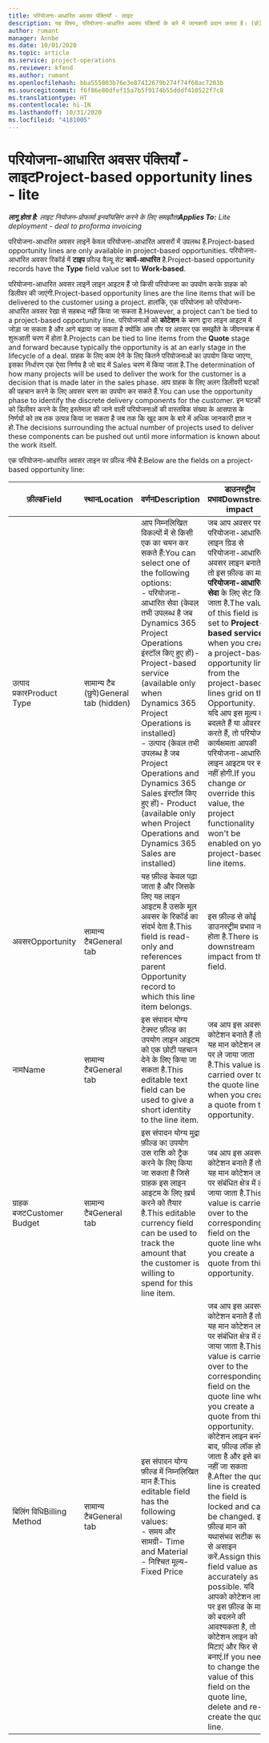 ```yaml
---
title: परियोजना-आधारित अवसर पंक्तियाँ - लाइट
description: यह विषय, परियोजना-आधारित अवसर पंक्तियों के बारे में जानकारी प्रदान करता है। (प्रो)
author: rumant
manager: Annbe
ms.date: 10/01/2020
ms.topic: article
ms.service: project-operations
ms.reviewer: kfend
ms.author: rumant
ms.openlocfilehash: bba555003b76e3e87412679b274f74f68ac7203b
ms.sourcegitcommit: f6f86e80dfef15a7b5f9174b55dddf410522f7c8
ms.translationtype: HT
ms.contentlocale: hi-IN
ms.lasthandoff: 10/31/2020
ms.locfileid: "4181005"
---
```

# <a name="project-based-opportunity-lines---lite"></a><span data-ttu-id="a38f5-104">परियोजना-आधारित अवसर पंक्तियाँ - लाइट</span><span class="sxs-lookup"><span data-stu-id="a38f5-104">Project-based opportunity lines - lite</span></span>

<span data-ttu-id="a38f5-105">_**लागू होता है:** लाइट नियोजन-प्रोफार्मा इनवॉयसिंग करने के लिए समझौता_</span><span class="sxs-lookup"><span data-stu-id="a38f5-105">_**Applies To:** Lite deployment - deal to proforma invoicing_</span></span>

<span data-ttu-id="a38f5-106">परियोजना-आधारित अवसर लाइनें केवल परियोजना-आधारित अवसरों में उपलब्ध हैं.</span><span class="sxs-lookup"><span data-stu-id="a38f5-106">Project-based opportunity lines are only available in project-based opportunities.</span></span> <span data-ttu-id="a38f5-107">परियोजना-आधारित अवसर रिकॉर्ड में **टाइप** फ़ील्ड वैल्यू सेट **कार्य-आधारित** है.</span><span class="sxs-lookup"><span data-stu-id="a38f5-107">Project-based opportunity records have the **Type** field value set to **Work-based**.</span></span>

<span data-ttu-id="a38f5-108">परियोजना-आधारित अवसर लाइनें लाइन आइटम हैं जो किसी परियोजना का उपयोग करके ग्राहक को डिलीवर की जाएंगी.</span><span class="sxs-lookup"><span data-stu-id="a38f5-108">Project-based opportunity lines are the line items that will be delivered to the customer using a project.</span></span> <span data-ttu-id="a38f5-109">हालांकि, एक परियोजना को परियोजना-आधारित अवसर रेखा से सहबध्द नहीं किया जा सकता है.</span><span class="sxs-lookup"><span data-stu-id="a38f5-109">However, a project can't be tied to a project-based opportunity line.</span></span> <span data-ttu-id="a38f5-110">परियोजनाओं को **कोटेशन** के चरण द्वारा लाइन आइटम में जोड़ा जा सकता है और आगे बढ़ाया जा सकता है क्योंकि आम तौर पर अवसर एक समझौते के जीवनचक्र में शुरूआती चरण में होता है.</span><span class="sxs-lookup"><span data-stu-id="a38f5-110">Projects can be tied to line items from the **Quote** stage and forward because typically the opportunity is at an early stage in the lifecycle of a deal.</span></span> <span data-ttu-id="a38f5-111">ग्राहक के लिए काम देने के लिए कितने परियोजनाओं का उपयोग किया जाएगा, इसका निर्धारण एक ऐसा निर्णय है जो बाद में Sales चरण में किया जाता है.</span><span class="sxs-lookup"><span data-stu-id="a38f5-111">The determination of how many projects will be used to deliver the work for the customer is a decision that is made later in the sales phase.</span></span> <span data-ttu-id="a38f5-112">आप ग्राहक के लिए अलग डिलीवरी घटकों की पहचान करने के लिए अवसर चरण का उपयोग कर सकते हैं.</span><span class="sxs-lookup"><span data-stu-id="a38f5-112">You can use the opportunity phase to identify the discrete delivery components for the customer.</span></span> <span data-ttu-id="a38f5-113">इन घटकों को डिलीवर करने के लिए इस्तेमाल की जाने वाली परियोजनाओं की वास्तविक संख्या के आसपास के निर्णयों को तब तक उत्पन्न किया जा सकता है जब तक कि खुद काम के बारे में अधिक जानकारी ज्ञात न हो.</span><span class="sxs-lookup"><span data-stu-id="a38f5-113">The decisions surrounding the actual number of projects used to deliver these components can be pushed out until more information is known about the work itself.</span></span>

<span data-ttu-id="a38f5-114">एक परियोजना-आधारित अवसर लाइन पर फ़ील्ड नीचे हैं:</span><span class="sxs-lookup"><span data-stu-id="a38f5-114">Below are the fields on a project-based opportunity line:</span></span>

| <span data-ttu-id="a38f5-115">**फ़ील्ड**</span><span class="sxs-lookup"><span data-stu-id="a38f5-115">**Field**</span></span> | <span data-ttu-id="a38f5-116">**स्थान**</span><span class="sxs-lookup"><span data-stu-id="a38f5-116">**Location**</span></span> | <span data-ttu-id="a38f5-117">**वर्णन**</span><span class="sxs-lookup"><span data-stu-id="a38f5-117">**Description**</span></span> | <span data-ttu-id="a38f5-118">**डाउनस्ट्रीम प्रभाव**</span><span class="sxs-lookup"><span data-stu-id="a38f5-118">**Downstream impact**</span></span> |
| --- | --- | --- | --- |
| <span data-ttu-id="a38f5-119">उत्पाद प्रकार</span><span class="sxs-lookup"><span data-stu-id="a38f5-119">Product Type</span></span> | <span data-ttu-id="a38f5-120">सामान्य टैब (छुपे)</span><span class="sxs-lookup"><span data-stu-id="a38f5-120">General tab (hidden)</span></span> | <span data-ttu-id="a38f5-121">आप निम्नलिखित विकल्पों में से किसी एक का चयन कर सकते हैं:</span><span class="sxs-lookup"><span data-stu-id="a38f5-121">You can select one of the following options:</span></span></br><span data-ttu-id="a38f5-122">- परियोजना-आधारित सेवा (केवल तभी उपलब्ध है जब Dynamics 365 Project Operations इंस्टॉल किए हुए हों)</span><span class="sxs-lookup"><span data-stu-id="a38f5-122">- Project-based service (available only when Dynamics 365 Project Operations is installed)</span></span></br><span data-ttu-id="a38f5-123">- उत्पाद (केवल तभी उपलब्ध है जब Project Operations and Dynamics 365 Sales इंस्टॉल किए हुए हों)</span><span class="sxs-lookup"><span data-stu-id="a38f5-123">- Product (available only when Project Operations and Dynamics 365 Sales are installed)</span></span> | <span data-ttu-id="a38f5-124">जब आप अवसर पर परियोजना-आधारित लाइन ग्रिड से परियोजना-आधारित अवसर लाइन बनाते हैं तो इस फ़ील्ड का मान **परियोजना-आधारित सेवा** के लिए सेट किया जाता है.</span><span class="sxs-lookup"><span data-stu-id="a38f5-124">The value of this field is set to **Project-based service** when you create a project-based opportunity line from the project-based lines grid on the Opportunity.</span></span> <br> <span data-ttu-id="a38f5-125">यदि आप इस मूल्य को बदलते हैं या ओवरराइड करते हैं, तो परियोजना कार्यक्षमता आपकी परियोजना-आधारित लाइन आइटम पर सक्षम नहीं होगी.</span><span class="sxs-lookup"><span data-stu-id="a38f5-125">If you change or override this value, the project functionality won't be enabled on your project-based line items.</span></span> |
| <span data-ttu-id="a38f5-126">अवसर</span><span class="sxs-lookup"><span data-stu-id="a38f5-126">Opportunity</span></span> | <span data-ttu-id="a38f5-127">सामान्य टैब</span><span class="sxs-lookup"><span data-stu-id="a38f5-127">General tab</span></span> | <span data-ttu-id="a38f5-128">यह फ़ील्ड केवल पढ़ा जाता है और जिसके लिए यह लाइन आइटम है उसके मूल अवसर के रिकॉर्ड का संदर्भ देता है.</span><span class="sxs-lookup"><span data-stu-id="a38f5-128">This field is read-only and references parent Opportunity record to which this line item belongs.</span></span> | <span data-ttu-id="a38f5-129">इस फ़ील्ड से कोई डाउनस्ट्रीम प्रभाव नहीं होता है.</span><span class="sxs-lookup"><span data-stu-id="a38f5-129">There is no downstream impact from this field.</span></span> |
| <span data-ttu-id="a38f5-130">नाम</span><span class="sxs-lookup"><span data-stu-id="a38f5-130">Name</span></span> | <span data-ttu-id="a38f5-131">सामान्य टैब</span><span class="sxs-lookup"><span data-stu-id="a38f5-131">General tab</span></span> | <span data-ttu-id="a38f5-132">इस संपादन योग्य टेक्स्ट फ़ील्ड का उपयोग लाइन आइटम को एक छोटी पहचान देने के लिए किया जा सकता है.</span><span class="sxs-lookup"><span data-stu-id="a38f5-132">This editable text field can be used to give a short identity to the line item.</span></span> | <span data-ttu-id="a38f5-133">जब आप इस अवसर से कोटेशन बनाते हैं तो यह मान कोटेशन लाइन पर ले जाया जाता है.</span><span class="sxs-lookup"><span data-stu-id="a38f5-133">This value is carried over to the quote line when you create a quote from this opportunity.</span></span> |
| <span data-ttu-id="a38f5-134">ग्राहक बजट</span><span class="sxs-lookup"><span data-stu-id="a38f5-134">Customer Budget</span></span> | <span data-ttu-id="a38f5-135">सामान्य टैब</span><span class="sxs-lookup"><span data-stu-id="a38f5-135">General tab</span></span> | <span data-ttu-id="a38f5-136">इस संपादन योग्य मुद्रा फ़ील्ड का उपयोग उस राशि को ट्रैक करने के लिए किया जा सकता है जिसे ग्राहक इस लाइन आइटम के लिए ख़र्च करने को तैयार है.</span><span class="sxs-lookup"><span data-stu-id="a38f5-136">This editable currency field can be used to track the amount that the customer is willing to spend for this line item.</span></span> | <span data-ttu-id="a38f5-137">जब आप इस अवसर से कोटेशन बनाते हैं तो यह मान कोटेशन लाइन पर संबंधित क्षेत्र में ले जाया जाता है.</span><span class="sxs-lookup"><span data-stu-id="a38f5-137">This value is carried over to the corresponding field on the quote line when you create a quote from this opportunity.</span></span> |
| <span data-ttu-id="a38f5-138">बिलिंग विधि</span><span class="sxs-lookup"><span data-stu-id="a38f5-138">Billing Method</span></span> | <span data-ttu-id="a38f5-139">सामान्य टैब</span><span class="sxs-lookup"><span data-stu-id="a38f5-139">General tab</span></span> | <span data-ttu-id="a38f5-140">इस संपादन योग्य फ़ील्ड में निम्नलिखित मान हैं:</span><span class="sxs-lookup"><span data-stu-id="a38f5-140">This editable field has the following values:</span></span></br><span data-ttu-id="a38f5-141">- समय और सामग्री</span><span class="sxs-lookup"><span data-stu-id="a38f5-141">- Time and Material</span></span></br><span data-ttu-id="a38f5-142">- निश्चित मूल्य</span><span class="sxs-lookup"><span data-stu-id="a38f5-142">- Fixed Price</span></span> | <span data-ttu-id="a38f5-143">जब आप इस अवसर से कोटेशन बनाते हैं तो यह मान कोटेशन लाइन पर संबंधित क्षेत्र में ले जाया जाता है.</span><span class="sxs-lookup"><span data-stu-id="a38f5-143">This value is carried over to the corresponding field on the quote line when you create a quote from this opportunity.</span></span> <span data-ttu-id="a38f5-144">कोटेशन लाइन बनने के बाद, फ़ील्ड लॉक हो जाता है और इसे बदला नहीं जा सकता है.</span><span class="sxs-lookup"><span data-stu-id="a38f5-144">After the quote line is created, the field is locked and can't be changed.</span></span> <span data-ttu-id="a38f5-145">इस फ़ील्ड मान को यथासंभव सटीक रूप से असाइन करें.</span><span class="sxs-lookup"><span data-stu-id="a38f5-145">Assign this field value as accurately as possible.</span></span> <span data-ttu-id="a38f5-146">यदि आपको कोटेशन लाइन पर इस फ़ील्ड के मान को बदलने की आवश्यकता है, तो कोटेशन लाइन को मिटाएं और फिर से बनाएं.</span><span class="sxs-lookup"><span data-stu-id="a38f5-146">If you need to change the value of this field on the quote line, delete and re-create the quote line.</span></span> |
